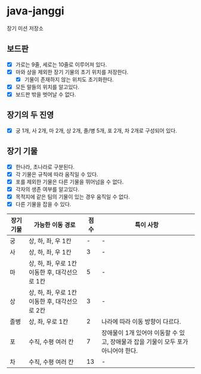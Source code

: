 # java-janggi

장기 미션 저장소

## 보드판

- [x] 가로는 9줄, 세로는 10줄로 이루어져 있다.
- [x] 마와 상을 제외한 장기 기물의 초기 위치를 저장한다.
    - [x] 기물이 존재하지 않는 위치도 초기화한다.
- [x] 모든 말들의 위치를 알고있다.
- [x] 보드판 밖을 벗어날 수 없다.

## 장기의 두 진영

- [x] 궁 1개, 사 2개, 마 2개, 상 2개, 졸/병 5개, 포 2개, 차 2개로 구성되어 있다.

## 장기 기물
 
- [x] 한나라, 초나라로 구분된다.
- [x] 각 기물은 규칙에 따라 움직일 수 있다.
- [x] 포를 제외한 기물은 다른 기물을 뛰어넘을 수 없다.
- [x] 각자의 생존 여부를 알고있다.
- [x] 목적지에 같은 팀의 기물이 있는 경우 움직일 수 없다.
- [x] 다른 기물을 잡을 수 있다.

| 장기 기물 | 가능한 이동 경로                      | 점수 | 특이 사항                                            |
|-------|--------------------------------|----|--------------------------------------------------|
| 궁     | 상, 하, 좌, 우 1칸                  | -  | -                                                |
| 사     | 상, 하, 좌, 우 1칸                  | 3  | -                                                |
| 마     | 상, 하, 좌, 우로 1칸 이동한 후, 대각선으로 1칸 | 5  | -                                                |
| 상     | 상, 하, 좌, 우로 1칸 이동한 후, 대각선으로 2칸 | 3  | -                                                |
| 졸병    | 상, 좌, 우로 1칸                    | 2  | 나라에 따라 이동 방향이 다르다.                               |
| 포     | 수직, 수평 여러 칸                    | 7  | 장애물이 1개 있어야 이동할 수 있고, 장애물과 잡을 기물이 모두 포가 아니어야 한다. |
| 차     | 수직, 수평 여러 칸                    | 13 | -                                                |
